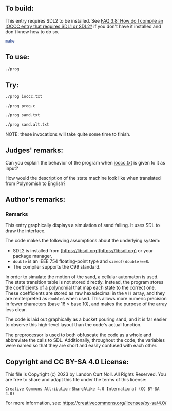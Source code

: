 ## To build:

This entry requires SDL2 to be installed. See [FAQ 3.8: How do I compile an
IOCCC entry that requires SDL1 or SDL2?](../../faq.html#SDL) if you don't have it
installed and don't know how to do so.

```sh
make
```


## To use:

```sh
./prog
```


## Try:

```sh
./prog ioccc.txt

./prog prog.c

./prog sand.txt

./prog sand.alt.txt
```

NOTE: these invocations will take quite some time to finish.


## Judges' remarks:

Can you explain the behavior of the program when [ioccc.txt](ioccc.txt) is given
to it as input?

How would the description of the state machine look like when translated from
Polynomish to English?


## Author's remarks:

### Remarks

This entry graphically displays a simulation of sand falling.
It uses SDL to draw the interface.

The code makes the following assumptions about the underlying system:

* SDL2 is installed from [https://libsdl.org](https://libsdl.org) or your
package manager.
* `double` is an IEEE 754 floating-point type and `sizeof(double)==8`.
* The compiler supports the C99 standard.

In order to simulate the motion of the sand, a cellular automaton is used. The
state transition table is not stored directly. Instead, the program stores the
coefficients of a polynomial that map each state to the correct one. These
coefficients are stored as raw hexadecimal in the `V[]` array, and they are
reinterpreted as `double`s when used. This allows more numeric precision in fewer
characters (base 16 > base 10), and makes the purpose of the array less clear.

The code is laid out graphically as a bucket pouring sand, and it is far easier
to observe this high-level layout than the code's actual function.

The preprocessor is used to both obfuscate the code as a whole and abbreviate
the calls to SDL. Additionally, throughout the code, the variables were named
so that they are short and easily confused with each other.


## Copyright and CC BY-SA 4.0 License:

This file is Copyright (c) 2023 by Landon Curt Noll.  All Rights Reserved.
You are free to share and adapt this file under the terms of this license:

    Creative Commons Attribution-ShareAlike 4.0 International (CC BY-SA 4.0)

For more information, see: https://creativecommons.org/licenses/by-sa/4.0/
